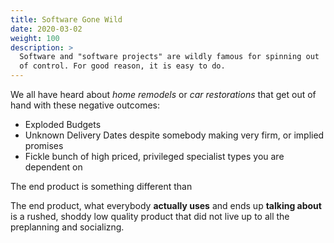 ```yaml
---
title: Software Gone Wild
date: 2020-03-02
weight: 100
description: >
  Software and "software projects" are wildly famous for spinning out
  of control. For good reason, it is easy to do.
---
```


We all have heard about _home remodels_ or _car restorations_ that get
out of hand with these negative outcomes:

- Exploded Budgets
- Unknown Delivery Dates despite somebody making very firm, or implied
  promises 
- Fickle bunch of high priced, privileged specialist types you are
  dependent on

The end product is something different than 

The end product, what everybody **actually uses** and ends up
**talking about** is a rushed, shoddy low quality product that did not
live up to all the preplanning and socializng.
